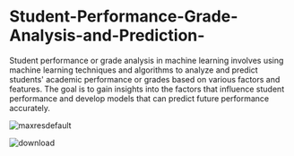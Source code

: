 # Student-Performance-Grade-Analysis-and-Prediction-
<p>Student performance or grade analysis in machine learning involves using machine learning techniques and algorithms to analyze and predict students' academic performance or grades based on various factors and features. The goal is to gain insights into the factors that influence student performance and develop models that can predict future performance accurately.</p>

![maxresdefault](https://github.com/mohansharma077/Student-Performance-Grade-Analysis-and-Prediction-/assets/104629829/9cf375cd-bbe2-456f-8042-547296ec57c5)




![download](https://github.com/mohansharma077/Student-Performance-Grade-Analysis-and-Prediction-/assets/104629829/1212c234-295a-4125-8af1-4d2685caf346)
